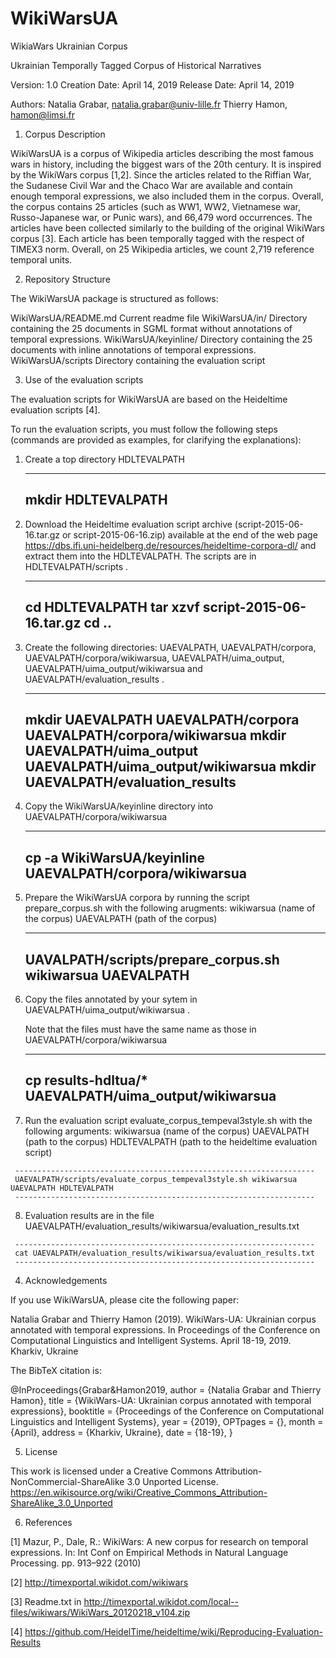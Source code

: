 # WikiWarsUA
WikiaWars Ukrainian Corpus

Ukrainian Temporally Tagged Corpus of Historical Narratives

Version: 1.0
Creation Date: April 14, 2019
Release Date: April 14, 2019

Authors:
Natalia Grabar, natalia.grabar@univ-lille.fr
Thierry Hamon, hamon@limsi.fr

1. Corpus Description

WikiWarsUA is a corpus of Wikipedia articles describing the most
famous wars in history, including the biggest wars of the 20th
century. It is inspired by the WikiWars corpus [1,2]. Since the
articles related to the Riffian War, the Sudanese Civil War and the
Chaco War are available and contain enough temporal expressions, we
also included them in the corpus. Overall, the corpus contains 25
articles (such as WW1, WW2, Vietnamese war, Russo-Japanese war, or
Punic wars), and 66,479 word occurrences. The articles have been
collected similarly to the building of the original WikiWars corpus
[3].  Each article has been temporally tagged with the respect of
TIMEX3 norm. Overall, on 25 Wikipedia articles, we count 2,719
reference temporal units.

2. Repository Structure

The WikiWarsUA package is structured as follows:

WikiWarsUA/README.md
	Current readme file
WikiWarsUA/in/
	Directory containing the 25 documents in SGML format without
	annotations of temporal expressions.
WikiWarsUA/keyinline/
	Directory containing the 25 documents with inline annotations of
	temporal expressions.
WikiWarsUA/scripts
        Directory containing the evaluation script

3. Use of the evaluation scripts

The evaluation scripts for WikiWarsUA are based on the Heideltime
evaluation scripts [4].

To run the evaluation scripts, you must follow the following steps
(commands are provided as examples, for clarifying the explanations):

  1. Create a top directory HDLTEVALPATH

     -------------------------------------------------------------------
     mkdir HDLTEVALPATH
     -------------------------------------------------------------------

  2. Download the Heideltime evaluation script archive
     (script-2015-06-16.tar.gz or script-2015-06-16.zip) available at
     the end of the web page
     https://dbs.ifi.uni-heidelberg.de/resources/heideltime-corpora-dl/
     and extract them into the HDLTEVALPATH. The scripts are in
     HDLTEVALPATH/scripts .

     -------------------------------------------------------------------
     cd HDLTEVALPATH
     tar xzvf script-2015-06-16.tar.gz
     cd ..
     -------------------------------------------------------------------

  3. Create the following directories: UAEVALPATH, UAEVALPATH/corpora,
     UAEVALPATH/corpora/wikiwarsua, UAEVALPATH/uima_output,
     UAEVALPATH/uima_output/wikiwarsua and
     UAEVALPATH/evaluation_results .

     -------------------------------------------------------------------
     mkdir UAEVALPATH UAEVALPATH/corpora UAEVALPATH/corpora/wikiwarsua
     mkdir UAEVALPATH/uima_output UAEVALPATH/uima_output/wikiwarsua
     mkdir UAEVALPATH/evaluation_results 
     -------------------------------------------------------------------

  4. Copy the WikiWarsUA/keyinline directory into
     UAEVALPATH/corpora/wikiwarsua

     -------------------------------------------------------------------
     cp -a WikiWarsUA/keyinline UAEVALPATH/corpora/wikiwarsua
     -------------------------------------------------------------------

  5. Prepare the WikiWarsUA corpora by running the script
     prepare_corpus.sh with the following arugments: wikiwarsua (name
     of the corpus) UAEVALPATH (path of the corpus)

     -------------------------------------------------------------------
     UAVALPATH/scripts/prepare_corpus.sh wikiwarsua UAEVALPATH
     -------------------------------------------------------------------

  6. Copy the files annotated by your sytem in
     UAEVALPATH/uima_output/wikiwarsua .

     Note that the files must have the same name as those in
     UAEVALPATH/corpora/wikiwarsua

     -------------------------------------------------------------------
     cp results-hdltua/* UAEVALPATH/uima_output/wikiwarsua
     -------------------------------------------------------------------

   7. Run the evaluation script evaluate_corpus_tempeval3style.sh with
      the following arguments: wikiwarsua (name of the corpus)
      UAEVALPATH (path to the corpus) HDLTEVALPATH (path to the
      heideltime evaluation script)
   
     -------------------------------------------------------------------
     UAEVALPATH/scripts/evaluate_corpus_tempeval3style.sh wikiwarsua UAEVALPATH HDLTEVALPATH
     -------------------------------------------------------------------

   8. Evaluation results are in the file
      UAEVALPATH/evaluation_results/wikiwarsua/evaluation_results.txt

     -------------------------------------------------------------------
     cat UAEVALPATH/evaluation_results/wikiwarsua/evaluation_results.txt
     -------------------------------------------------------------------



4. Acknowledgements

If you use WikiWarsUA, please cite the following paper:

Natalia Grabar and Thierry Hamon (2019). WikiWars-UA: Ukrainian corpus
annotated with temporal expressions. In Proceedings of the Conference
on Computational Linguistics and Intelligent Systems. April 18-19,
2019. Kharkiv, Ukraine

The BibTeX citation is:

@InProceedings{Grabar&Hamon2019,
  author = 	 {Natalia Grabar and Thierry Hamon},
  title = 	 {WikiWars-UA: Ukrainian corpus annotated with temporal expressions},
  booktitle = {Proceedings of the Conference on Computational Linguistics and Intelligent Systems},
  year = 	 {2019},
  OPTpages = 	 {},
  month = 	 {April},
  address = 	 {Kharkiv, Ukraine},
  date =      {18-19},
}


5. License

This work is licensed under a Creative Commons
Attribution-NonCommercial-ShareAlike 3.0 Unported License.
https://en.wikisource.org/wiki/Creative_Commons_Attribution-ShareAlike_3.0_Unported

6. References

[1] Mazur, P., Dale, R.: WikiWars: A new corpus for research on
temporal expressions.  In: Int Conf on Empirical Methods in Natural
Language Processing. pp. 913–922 (2010)

[2] http://timexportal.wikidot.com/wikiwars

[3] Readme.txt in
http://timexportal.wikidot.com/local--files/wikiwars/WikiWars_20120218_v104.zip

[4] https://github.com/HeidelTime/heideltime/wiki/Reproducing-Evaluation-Results
